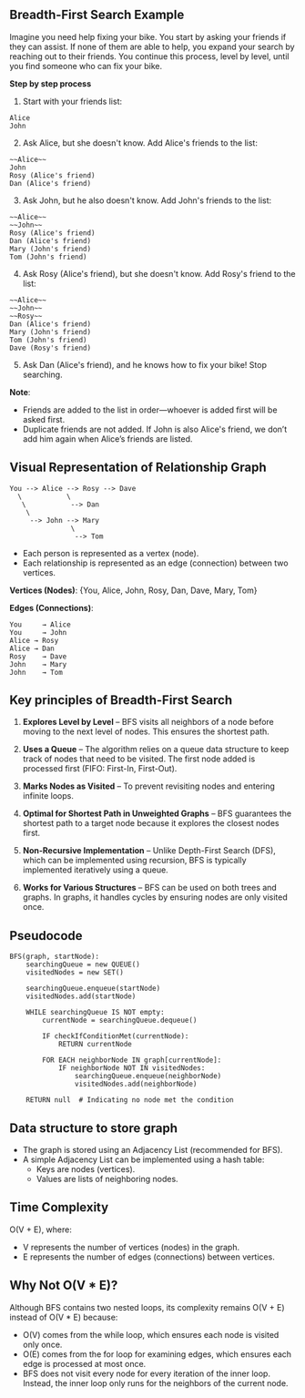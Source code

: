 ## Breadth-First Search Example

Imagine you need help fixing your bike. You start by asking your friends if they can assist. If none of them are able to help, you expand your search by reaching out to their friends. You continue this process, level by level, until you find someone who can fix your bike.

**Step by step process**

1. Start with your friends list:

```
Alice
John
```

2. Ask Alice, but she doesn't know. Add Alice's friends to the list:

```
~~Alice~~
John
Rosy (Alice's friend)
Dan (Alice's friend)
```

3. Ask John, but he also doesn't know. Add John's friends to the list:

```
~~Alice~~
~~John~~
Rosy (Alice's friend)
Dan (Alice's friend)
Mary (John's friend)
Tom (John's friend)
```

4. Ask Rosy (Alice's friend), but she doesn't know. Add Rosy's friend to the list:

```
~~Alice~~
~~John~~
~~Rosy~~
Dan (Alice's friend)
Mary (John's friend)
Tom (John's friend)
Dave (Rosy's friend)
```

5. Ask Dan (Alice's friend), and he knows how to fix your bike! Stop searching.

**Note**: 
- Friends are added to the list in order—whoever is added first will be asked first.
- Duplicate friends are not added. If John is also Alice's friend, we don’t add him again when Alice’s friends are listed.

## Visual Representation of Relationship Graph

```
You --> Alice --> Rosy --> Dave
  \           \
   \           --> Dan
    \
     --> John --> Mary
               \
                --> Tom
```

- Each person is represented as a vertex (node).
- Each relationship is represented as an edge (connection) between two vertices.

**Vertices (Nodes)**: {You, Alice, John, Rosy, Dan, Dave, Mary, Tom}

**Edges (Connections)**:
```
You  	→ Alice
You  	→ John
Alice → Rosy
Alice → Dan
Rosy 	→ Dave
John 	→ Mary
John 	→ Tom
```

## Key principles of Breadth-First Search

1. **Explores Level by Level** – BFS visits all neighbors of a node before moving to the next level of nodes. This ensures the shortest path.

2. **Uses a Queue** – The algorithm relies on a queue data structure to keep track of nodes that need to be visited. The first node added is processed first (FIFO: First-In, First-Out).

3. **Marks Nodes as Visited** – To prevent revisiting nodes and entering infinite loops.

4. **Optimal for Shortest Path in Unweighted Graphs** – BFS guarantees the shortest path to a target node because it explores the closest nodes first.

5. **Non-Recursive Implementation** – Unlike Depth-First Search (DFS), which can be implemented using recursion, BFS is typically implemented iteratively using a queue.

6. **Works for Various Structures** – BFS can be used on both trees and graphs. In graphs, it handles cycles by ensuring nodes are only visited once.

## Pseudocode

```
BFS(graph, startNode):
	searchingQueue = new QUEUE()
	visitedNodes = new SET()

	searchingQueue.enqueue(startNode)
	visitedNodes.add(startNode)

  	WHILE searchingQueue IS NOT empty:
		currentNode = searchingQueue.dequeue()

		IF checkIfConditionMet(currentNode):
			RETURN currentNode
		
		FOR EACH neighborNode IN graph[currentNode]:
			IF neighborNode NOT IN visitedNodes:
				searchingQueue.enqueue(neighborNode)
				visitedNodes.add(neighborNode)
	
	RETURN null  # Indicating no node met the condition
```

## Data structure to store graph

- The graph is stored using an Adjacency List (recommended for BFS).
- A simple Adjacency List can be implemented using a hash table:
  + Keys are nodes (vertices).
  + Values are lists of neighboring nodes.

## Time Complexity

O(V + E), where:
- V represents the number of vertices (nodes) in the graph.
- E represents the number of edges (connections) between vertices.

## Why Not O(V * E)?

Although BFS contains two nested loops, its complexity remains O(V + E) instead of O(V * E) because:

- O(V) comes from the while loop, which ensures each node is visited only once.
- O(E) comes from the for loop for examining edges, which ensures each edge is processed at most once.
- BFS does not visit every node for every iteration of the inner loop. Instead, the inner loop only runs for the neighbors of the current node.
